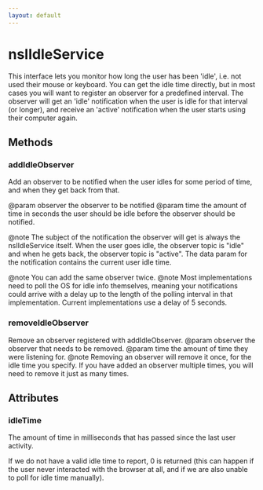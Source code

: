 ```yaml
---
layout: default
---
```


# nsIIdleService #

This interface lets you monitor how long the user has been 'idle',
i.e. not used their mouse or keyboard. You can get the idle time directly,
but in most cases you will want to register an observer for a predefined
interval. The observer will get an 'idle' notification when the user is idle
for that interval (or longer), and receive an 'active' notification when the
user starts using their computer again.


## Methods ##

### addIdleObserver ###

Add an observer to be notified when the user idles for some period of
time, and when they get back from that.

@param observer the observer to be notified
@param time the amount of time in seconds the user should be idle before
            the observer should be notified.

@note
The subject of the notification the observer will get is always the
nsIIdleService itself.
When the user goes idle, the observer topic is "idle" and when he gets
back, the observer topic is "active".
The data param for the notification contains the current user idle time.

@note
You can add the same observer twice.
@note
Most implementations need to poll the OS for idle info themselves,
meaning your notifications could arrive with a delay up to the length
of the polling interval in that implementation.
Current implementations use a delay of 5 seconds.


### removeIdleObserver ###

Remove an observer registered with addIdleObserver.
@param observer the observer that needs to be removed.
@param time the amount of time they were listening for.
@note
Removing an observer will remove it once, for the idle time you specify. 
If you have added an observer multiple times, you will need to remove it
just as many times.


## Attributes ##

### idleTime ###

The amount of time in milliseconds that has passed
since the last user activity.

If we do not have a valid idle time to report, 0 is returned
(this can happen if the user never interacted with the browser
at all, and if we are also unable to poll for idle time manually).

